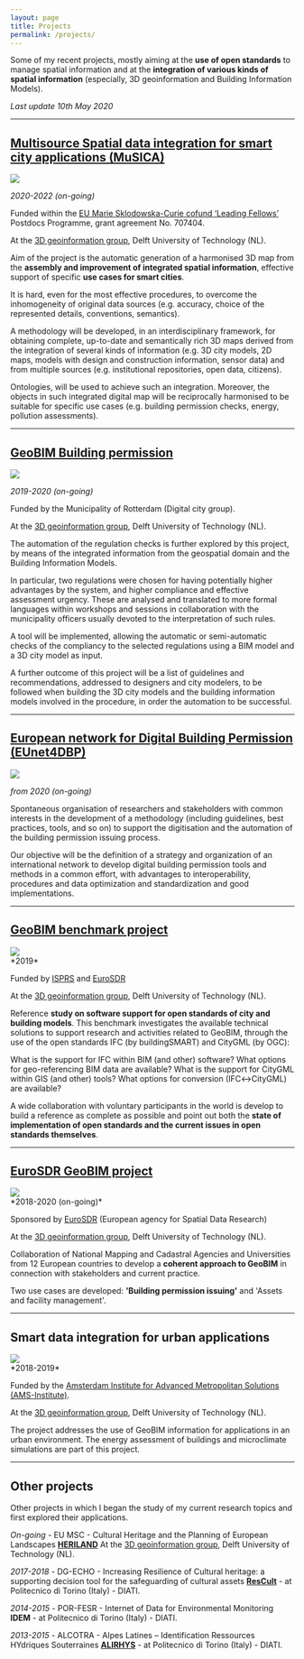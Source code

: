```yaml
---
layout: page
title: Projects
permalink: /projects/
---
```


Some of my recent projects, mostly aiming at the **use of open standards** to manage spatial information and at the **integration of various kinds of spatial information** (especially, 3D geoinformation and Building Information Models).

*Last update 10th May 2020*

---

## [Multisource Spatial data integration for smart city applications (MuSICA)](https://3d.bk.tudelft.nl/projects/leadingfellow/)
<div class="row">
  <div class="col-sm-12 col-xs-12"><img class="img-responsive" src="{{ "/img/LF.png" }}" style="max-height: 200px"></div>
</div>

*2020-2022 (on-going)*

Funded within the [EU Marie Sklodowska-Curie cofund ‘Leading Fellows’](https://leadingfellows.eu) Postdocs Programme, grant agreement No. 707404.

At the [3D geoinformation group](https://3d.bk.tudelft.nl), Delft University of Technology (NL).

Aim of the project is the automatic generation of a harmonised 3D map from the **assembly and improvement of integrated spatial information**, effective support of specific **use cases for smart cities**.

It is hard, even for the most effective procedures, to overcome the inhomogeneity of original data sources (e.g. accuracy, choice of the represented details, conventions, semantics).

A methodology will be developed, in an interdisciplinary framework, for obtaining complete, up-to-date and semantically rich 3D maps derived from the integration of several kinds of information (e.g. 3D city models, 2D maps, models with design and construction information, sensor data) and from multiple sources (e.g. institutional repositories, open data, citizens).

Ontologies, will be used to achieve such an integration. Moreover, the objects in such integrated digital map will be reciprocally harmonised to be suitable for specific use cases (e.g. building permission checks, energy, pollution assessments).

---

## [GeoBIM Building permission](https://3d.bk.tudelft.nl/projects/rotterdamgeobim_bp/)
<div class="row">
  <div class="col-sm-12 col-xs-12"><img class="img-responsive" src="{{ "/img/RotterdamBP.png" }}" style="max-height: 200px"></div>
</div>

*2019-2020 (on-going)*

Funded by the Municipality of Rotterdam (Digital city group).

At the [3D geoinformation group](https://3d.bk.tudelft.nl), Delft University of Technology (NL).


The automation of the regulation checks is further explored by this project, by means of the integrated information from the geospatial domain and the Building Information Models.

In particular, two regulations were chosen for having potentially higher advantages by the system, and higher compliance and effective assessment urgency. These are analysed and translated to more formal languages within workshops and sessions in collaboration with the municipality officers usually devoted to the interpretation of such rules.

A tool will be implemented, allowing the automatic or semi-automatic checks of the compliancy to the selected regulations using a BIM model and a 3D city model as input.

A further outcome of this project will be a list of guidelines and recommendations, addressed to designers and city modelers, to be followed when building the 3D city models and the building information models involved in the procedure, in order the automation to be successful.

---

## [European network for Digital Building Permission (EUnet4DBP)](https://3d.bk.tudelft.nl/projects/eunet_bp/)

<div class="row">
  <div class="col-sm-12 col-xs-12"><img class="img-responsive" src="{{ "/img/eunet4dbp.png" }}" style="max-height: 200px"></div>
</div>

*from 2020 (on-going)*

Spontaneous organisation of researchers and stakeholders with common interests in the development of a methodology (including guidelines, best practices, tools, and so on) to support the digitisation and the automation of the building permission issuing process.

Our objective will be the definition of a strategy and organization of an international network to develop digital building permission tools and methods in a common effort, with advantages to interoperability, procedures and data optimization and standardization and good implementations.




---


## [GeoBIM benchmark project](https://3d.bk.tudelft.nl/projects/geobim-benchmark/)
<div class="row">
  <div class="col-sm-12 col-xs-12"><img class="img-responsive" src="{{ "/img/logohome.gif" }}" style="max-height: 200px"></div>
</div>
*2019*

Funded by [ISPRS](https://www.isprs.org) and [EuroSDR](http://www.eurosdr.net)

At the [3D geoinformation group](https://3d.bk.tudelft.nl), Delft University of Technology (NL).

Reference **study on software support for open standards of city and building models**.
This benchmark investigates the available technical solutions to support research and activities related to GeoBIM, through the use of the open standards IFC (by buildingSMART) and CityGML (by OGC):

What is the support for IFC within BIM (and other) software? What options for geo-referencing BIM data are available? What is the support for CityGML within GIS (and other) tools? What options for conversion (IFC↔CityGML) are available?

A wide collaboration with voluntary participants in the world is develop to build a reference as complete as possible and point out both the **state of implementation of open standards and the current issues in open standards themselves**.

---

## [EuroSDR GeoBIM project](https://3d.bk.tudelft.nl/projects/eurosdr-geobim/)
<div class="row">
  <div class="col-sm-12 col-xs-12"><img class="img-responsive" src="{{ "/img/eurosdrgeobim.gif" }}" style="max-height: 200px"></div>
</div>
*2018-2020 (on-going)*

Sponsored by [EuroSDR](http://www.eurosdr.net) (European agency for Spatial Data Research)

At the [3D geoinformation group](https://3d.bk.tudelft.nl), Delft University of Technology (NL).

Collaboration of National Mapping and Cadastral Agencies and Universities from 12 European countries to develop a **coherent approach to GeoBIM** in connection with stakeholders and current practice.

Two use cases are developed: **'Building permission issuing'** and 'Assets and facility management'.

---

## Smart data integration for urban applications
<div class="row">
  <div class="col-sm-12 col-xs-12"><img class="img-responsive" src="{{ "/img/amsgeobim.jpg" }}" style="max-height: 200px"></div>
</div>
*2018-2019*

Funded by the [Amsterdam Institute for Advanced Metropolitan Solutions (AMS-Institute)](ams-institute.org).

At the [3D geoinformation group](https://3d.bk.tudelft.nl), Delft University of Technology (NL).

The project addresses the use of GeoBIM information for applications in an urban environment. The energy assessment of buildings and microclimate simulations are part of this project.

---

## Other projects

Other projects in which I began the study of my current research topics and first explored their applications.


*On-going* - EU MSC - Cultural Heritage and the Planning of European Landscapes **[HERILAND](https://www.heriland.eu)** At the [3D geoinformation group](https://3d.bk.tudelft.nl), Delft University of Technology (NL).

*2017-2018* - DG-ECHO - Increasing Resilience of Cultural heritage: a supporting decision tool for the safeguarding of cultural assets **[ResCult](https://www.rescult-project.eu)** - at Politecnico di Torino (Italy) - DIATI.

*2014-2015* - POR-FESR - Internet of Data for Environmental Monitoring **IDEM** - at Politecnico di Torino (Italy) - DIATI.

*2013-2015* - ALCOTRA - Alpes Latines – Identification Ressources HYdriques Souterraines **[ALIRHYS](https://areeweb.polito.it/ricerca/ALIRHYS/en/home-en/)** - at Politecnico di Torino (Italy) - DIATI.
